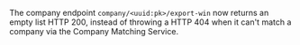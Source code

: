 The company endpoint `company/<uuid:pk>/export-win` now returns an empty list HTTP 200, instead of throwing a HTTP 404 when it can't match a company via the Company Matching Service.
